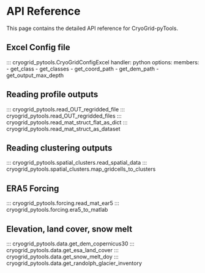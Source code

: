 # API Reference

This page contains the detailed API reference for CryoGrid-pyTools.

## Excel Config file

::: cryogrid_pytools.CryoGridConfigExcel
    handler: python
    options:
      members:
        - get_class
        - get_classes
        - get_coord_path
        - get_dem_path
        - get_output_max_depth

## Reading profile outputs

::: cryogrid_pytools.read_OUT_regridded_file
::: cryogrid_pytools.read_OUT_regridded_files
::: cryogrid_pytools.read_mat_struct_flat_as_dict
::: cryogrid_pytools.read_mat_struct_as_dataset

## Reading clustering outputs
::: cryogrid_pytools.spatial_clusters.read_spatial_data
::: cryogrid_pytools.spatial_clusters.map_gridcells_to_clusters

## ERA5 Forcing

::: cryogrid_pytools.forcing.read_mat_ear5
::: cryogrid_pytools.forcing.era5_to_matlab

## Elevation, land cover, snow melt

::: cryogrid_pytools.data.get_dem_copernicus30
::: cryogrid_pytools.data.get_esa_land_cover
::: cryogrid_pytools.data.get_snow_melt_doy
::: cryogrid_pytools.data.get_randolph_glacier_inventory
